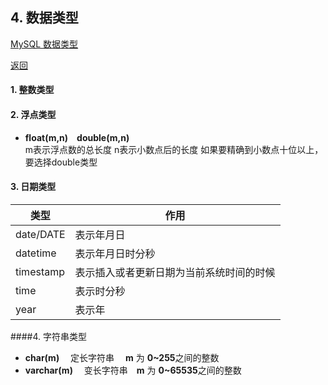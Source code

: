 ## 4. 数据类型

[MySQL 数据类型](https://www.runoob.com/mysql/mysql-data-types.html)

 [返回](README.md)

#### 1. 整数类型


#### 2. 浮点类型

+	**float(m,n)&emsp;double(m,n)**<br/>
	m表示浮点数的总长度 n表示小数点后的长度
	如果要精确到小数点十位以上，要选择double类型


#### 3. 日期类型



类型|作用
-|-|
date/DATE|表示年月日
datetime|表示年月日时分秒
timestamp|表示插入或者更新日期为当前系统时间的时候
time|表示时分秒
year|表示年


####4. 字符串类型



- **char(m)**  &emsp;定长字符串 &emsp;**m** 为 **0~255**之间的整数
- **varchar(m)**  &emsp;变长字符串&emsp;**m** 为 **0~65535**之间的整数




